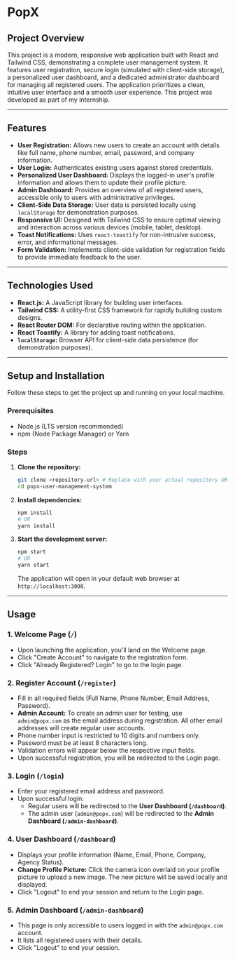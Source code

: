 # PopX

## Project Overview

This project is a modern, responsive web application built with React and Tailwind CSS, demonstrating a complete user management system. It features user registration, secure login (simulated with client-side storage), a personalized user dashboard, and a dedicated administrator dashboard for managing all registered users. The application prioritizes a clean, intuitive user interface and a smooth user experience. This project was developed as part of my internship.

---

## Features

- **User Registration:** Allows new users to create an account with details like full name, phone number, email, password, and company information.
- **User Login:** Authenticates existing users against stored credentials.
- **Personalized User Dashboard:** Displays the logged-in user's profile information and allows them to update their profile picture.
- **Admin Dashboard:** Provides an overview of all registered users, accessible only to users with administrative privileges.
- **Client-Side Data Storage:** User data is persisted locally using `localStorage` for demonstration purposes.
- **Responsive UI:** Designed with Tailwind CSS to ensure optimal viewing and interaction across various devices (mobile, tablet, desktop).
- **Toast Notifications:** Uses `react-toastify` for non-intrusive success, error, and informational messages.
- **Form Validation:** Implements client-side validation for registration fields to provide immediate feedback to the user.

---

## Technologies Used

- **React.js:** A JavaScript library for building user interfaces.
- **Tailwind CSS:** A utility-first CSS framework for rapidly building custom designs.
- **React Router DOM:** For declarative routing within the application.
- **React Toastify:** A library for adding toast notifications.
- **`localStorage`:** Browser API for client-side data persistence (for demonstration purposes).

---

## Setup and Installation

Follow these steps to get the project up and running on your local machine.

### Prerequisites

- Node.js (LTS version recommended)
- npm (Node Package Manager) or Yarn

### Steps

1.  **Clone the repository:**

    ```bash
    git clone <repository-url> # Replace with your actual repository URL
    cd popx-user-management-system
    ```

2.  **Install dependencies:**

    ```bash
    npm install
    # OR
    yarn install
    ```

3.  **Start the development server:**

    ```bash
    npm start
    # OR
    yarn start
    ```

    The application will open in your default web browser at `http://localhost:3000`.

---

## Usage

### 1. Welcome Page (`/`)

- Upon launching the application, you'll land on the Welcome page.
- Click "Create Account" to navigate to the registration form.
- Click "Already Registered? Login" to go to the login page.

### 2. Register Account (`/register`)

- Fill in all required fields (Full Name, Phone Number, Email Address, Password).
- **Admin Account:** To create an admin user for testing, use `admin@popx.com` as the email address during registration. All other email addresses will create regular user accounts.
- Phone number input is restricted to 10 digits and numbers only.
- Password must be at least 8 characters long.
- Validation errors will appear below the respective input fields.
- Upon successful registration, you will be redirected to the Login page.

### 3. Login (`/login`)

- Enter your registered email address and password.
- Upon successful login:
  - Regular users will be redirected to the **User Dashboard (`/dashboard`)**.
  - The admin user (`admin@popx.com`) will be redirected to the **Admin Dashboard (`/admin-dashboard`)**.

### 4. User Dashboard (`/dashboard`)

- Displays your profile information (Name, Email, Phone, Company, Agency Status).
- **Change Profile Picture:** Click the camera icon overlaid on your profile picture to upload a new image. The new picture will be saved locally and displayed.
- Click "Logout" to end your session and return to the Login page.

### 5. Admin Dashboard (`/admin-dashboard`)

- This page is only accessible to users logged in with the `admin@popx.com` account.
- It lists all registered users with their details.
- Click "Logout" to end your session.

